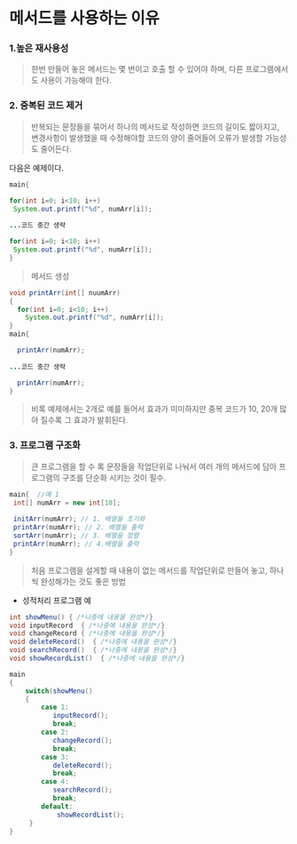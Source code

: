 # 메서드를 사용하는 이유
### 1.높은 재사용성
> 한번 만들어 놓은 메서드는 몇 번이고 호출 할 수 있어야 하며, 다른 프로그램에서도 사용이 가능해야 한다.

### 2. 중복된 코드 제거
> 반복되는 문장들을 묶어서 하나의 메서드로 작성하면 코드의 길이도 짧아지고, 변경사항이 발생했을 때 수정해야할 코드의 양이 줄어들어 오류가 발생할 가능성도 줄어든다.

다음은 예제이다.

```java
main{

for(int i=0; i<10; i++)
 System.out.printf("%d", numArr[i]);
 
...코드 중간 생략

for(int i=0; i<10; i++)
 System.out.printf("%d", numArr[i]);
}

```
> 메서드 생성

```java
void printArr(int[] nuumArr)
{
  for(int i=0; i<10; i++)
    System.out.printf("%d", numArr[i]);
}
main{

  printArr(numArr);
 
...코드 중간 생략

  printArr(numArr);
} 
```
> 비록 예제에서는 2개로 예를 들어서 효과가 미미하지만 중복 코드가 10, 20개 많아 질수록 그 효과가 발휘된다.


### 3. 프로그램 구조화
> 큰 프로그램을 할 수 록 문장들을 작업단위로 나눠서 여러 개의 메서드에 담아 프로그램의 구조를 단순화 시키는 것이 필수. 
```java
main{  //예 1
 int[] numArr = new int[10];
 
 initArr(numArr); // 1. 배열을 초기화
 printArr(numArr); // 2. 배열을 출력
 sortArr(numArr); // 3. 배열을 정렬
 printArr(numArr); // 4.배열을 출력
} 
```

> 처음 프로그램을 설게할 때 내용이 없는 메서드를 작업단위로 만들어 놓고, 하나씩 완성해가는 것도 좋은 방법

* 성적처리 프로그램 예
```java
int showMenu() { /*나중에 내용을 완성*/}
void inputRecord  { /*나중에 내용을 완성*/}
void changeRecord { /*나중에 내용을 완성*/}
void deleteRecord()  { /*나중에 내용을 완성*/}
void searchRecord()  { /*나중에 내용을 완성*/}
void showRecordList()  { /*나중에 내용을 완성*/}

main
{  
	switch(showMenu()
    {
    	case 1:
           inputRecord();
           break;
        case 2:
           changeRecord();
           break;
        case 3:
           deleteRecord();
           break;
        case 4:
           searchRecord();
           break;
        default:
        	showRecordList();
     }
} 
```
